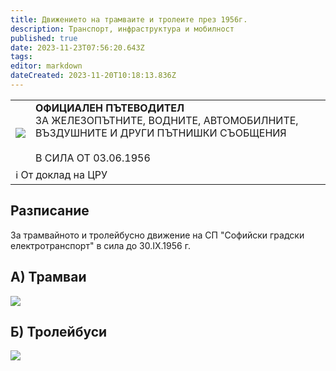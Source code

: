 ```yaml
---
title: Движението на трамваите и тролеите през 1956г.
description: Транспорт, инфраструктура и мобилност
published: true
date: 2023-11-23T07:56:20.643Z
tags: 
editor: markdown
dateCreated: 2023-11-20T10:18:13.836Z
---
```


<!--следващ пост--> 
<div class="table-responsive"><table style="width:100%"><tr>
<td><img src="https://drive.google.com/uc?id=1rVCiuWY6U9vacJ_6pXY_NnC4KiV590lD"></td>
<td><b>ОФИЦИАЛЕН ПЪТЕВОДИТЕЛ</b><br>ЗА ЖЕЛЕЗОПЪТНИТЕ, ВОДНИТЕ, АВТОМОБИЛНИТЕ, ВЪЗДУШНИТЕ И ДРУГИ ПЪТНИШКИ СЪОБЩЕНИЯ<br><br> В СИЛА ОТ 03.06.1956</td></tr>
  <td colspan=2 >ℹ️ От доклад на ЦРУ</td></table></div>


## Разписание
За трамвайното и тролейбусно движение на СП "Софийски градски електротранспорт" в сила до 30.IX.1956 г.



## А) Трамваи
<img src="https://drive.google.com/uc?id=1es7sdQQIjLkSA5kmec7HMotkXxVNHvv4">

## Б) Тролейбуси
<img src="https://drive.google.com/uc?id=1sRGQ_wtBWeQS3D3V_B6gTsjdmYDbhDjo">

